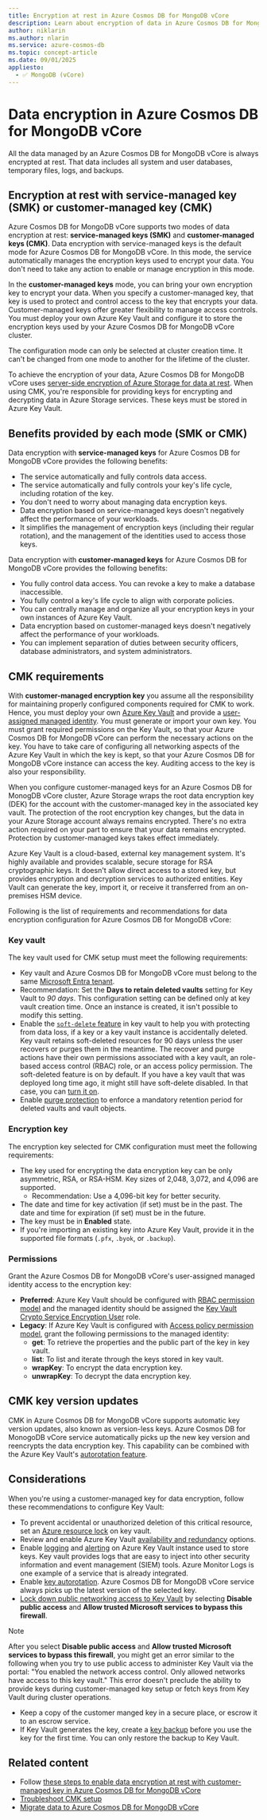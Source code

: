```yaml
---
title: Encryption at rest in Azure Cosmos DB for MongoDB vCore
description: Learn about encryption of data in Azure Cosmos DB for MongoDB vCore databases using service-managed and customer-managed encryption keys.
author: niklarin
ms.author: nlarin
ms.service: azure-cosmos-db
ms.topic: concept-article
ms.date: 09/01/2025
appliesto:
  - ✅ MongoDB (vCore)
---
```


# Data encryption in Azure Cosmos DB for MongoDB vCore

All the data managed by an Azure Cosmos DB for MongoDB vCore is always encrypted at rest. That data includes all system and user databases, temporary files, logs, and backups.

## Encryption at rest with service-managed key (SMK) or customer-managed key (CMK)

Azure Cosmos DB for MongoDB vCore supports two modes of data encryption at rest: **service-managed keys (SMK)** and **customer-managed keys (CMK)**. Data encryption with service-managed keys is the default mode for Azure Cosmos DB for MongoDB vCore. In this mode, the service automatically manages the encryption keys used to encrypt your data. You don't need to take any action to enable or manage encryption in this mode.

In the **customer-managed keys** mode, you can bring your own encryption key to encrypt your data. When you specify a customer-managed key, that key is used to protect and control access to the key that encrypts your data. Customer-managed keys offer greater flexibility to manage access controls. You must deploy your own Azure Key Vault and configure it to store the encryption keys used by your Azure Cosmos DB for MongoDB vCore cluster.

The configuration mode can only be selected at cluster creation time. It can't be changed from one mode to another for the lifetime of the cluster.

To achieve the encryption of your data, Azure Cosmos DB for MongoDB vCore uses [server-side encryption of Azure Storage for data at rest](/azure/virtual-machines/disk-encryption). When using CMK, you're responsible for providing keys for encrypting and decrypting data in Azure Storage services. These keys must be stored in Azure Key Vault. 

## Benefits provided by each mode (SMK or CMK)

Data encryption with **service-managed keys** for Azure Cosmos DB for MongoDB vCore provides the following benefits:
- The service automatically and fully controls data access.
- The service automatically and fully controls your key's life cycle, including rotation of the key.
- You don't need to worry about managing data encryption keys.
- Data encryption based on service-managed keys doesn't negatively affect the performance of your workloads.
- It simplifies the management of encryption keys (including their regular rotation), and the management of the identities used to access those keys.

Data encryption with **customer-managed keys** for Azure Cosmos DB for MongoDB vCore provides the following benefits:
- You fully control data access. You can revoke a key to make a database inaccessible.
- You fully control a key's life cycle to align with corporate policies.
- You can centrally manage and organize all your encryption keys in your own instances of Azure Key Vault.
- Data encryption based on customer-managed keys doesn't negatively affect the performance of your workloads.
- You can implement separation of duties between security officers, database administrators, and system administrators.

## CMK requirements

With **customer-managed encryption key** you assume all the responsibility for maintaining properly configured components required for CMK to work. Hence, you must deploy your own [Azure Key Vault](/azure/key-vault/general/basic-concepts) and provide a [user-assigned managed identity](/entra/identity/managed-identities-azure-resources/overview#managed-identity-types). You must generate or import your own key. You must grant required permissions on the Key Vault, so that your Azure Cosmos DB for MongoDB vCore can perform the necessary actions on the key. You have to take care of configuring all networking aspects of the Azure Key Vault in which the key is kept, so that your Azure Cosmos DB for MongoDB vCore instance can access the key. Auditing access to the key is also your responsibility. 

When you configure customer-managed keys for an Azure Cosmos DB for MonogDB vCore cluster, Azure Storage wraps the root data encryption key (DEK) for the account with the customer-managed key in the associated key vault. The protection of the root encryption key changes, but the data in your Azure Storage account always remains encrypted. There's no extra action required on your part to ensure that your data remains encrypted. Protection by customer-managed keys takes effect immediately.

Azure Key Vault is a cloud-based, external key management system. It's highly available and provides scalable, secure storage for RSA cryptographic keys. It doesn't allow direct access to a stored key, but provides encryption and decryption services to authorized entities. Key Vault can generate the key, import it, or receive it transferred from an on-premises HSM device.

Following is the list of requirements and recommendations for data encryption configuration for Azure Cosmos DB for MongoDB vCore:

### **Key vault**

The key vault used for CMK setup must meet the following requirements:

  - Key vault and Azure Cosmos DB for MongoDB vCore must belong to the same [Microsoft Entra tenant](/entra/identity-platform/developer-glossary#tenant).
  - Recommendation: Set the **Days to retain deleted vaults** setting for Key Vault to *90 days*. This configuration setting can be defined only at key vault creation time. Once an instance is created, it isn't possible to modify this setting.
  - Enable the [`soft-delete` feature](/azure/key-vault/general/soft-delete-overview) in key vault to help you with protecting from data loss, if a key or a key vault instance is accidentally deleted. Key vault retains soft-deleted resources for 90 days unless the user recovers or purges them in the meantime. The recover and purge actions have their own permissions associated with a key vault, an role-based access control (RBAC) role, or an access policy permission. The soft-deleted feature is on by default. If you have a key vault that was deployed long time ago, it might still have soft-delete disabled. In that case, you can [turn it on](/azure/key-vault/general/soft-delete-overview#supporting-interfaces).
  - Enable [purge protection](/azure/key-vault/general/best-practices#turn-on-data-protection-for-your-vault) to enforce a mandatory retention period for deleted vaults and vault objects.

### **Encryption key**

The encryption key selected for CMK configuration must meet the following requirements:

  - The key used for encrypting the data encryption key can be only asymmetric, RSA, or RSA-HSM. Key sizes of 2,048, 3,072, and 4,096 are supported. 
      - Recommendation: Use a 4,096-bit key for better security.
  - The date and time for key activation (if set) must be in the past. The date and time for expiration (if set) must be in the future.
  - The key must be in **Enabled** state.
  - If you're importing an existing key into Azure Key Vault, provide it in the supported file formats (`.pfx`, `.byok`, or `.backup`).

### **Permissions**

Grant the Azure Cosmos DB for MongoDB vCore's user-assigned managed identity access to the encryption key:
  - **Preferred**: Azure Key Vault should be configured with [RBAC permission model](/azure/key-vault/general/rbac-guide) and the managed identity should be assigned the [Key Vault Crypto Service Encryption User](/azure/key-vault/general/rbac-guide#azure-built-in-roles-for-key-vault-data-plane-operations) role.
  - **Legacy**: If Azure Key Vault is configured with [Access policy permission model](/azure/key-vault/general/assign-access-policy), grant the following permissions to the managed identity:
    - **get**: To retrieve the properties and the public part of the key in key vault.
    - **list**: To list and iterate through the keys stored in key vault.
    - **wrapKey**: To encrypt the data encryption key.
    - **unwrapKey**: To decrypt the data encryption key.

## CMK key version updates

CMK in Azure Cosmos DB for MongoDB vCore supports automatic key version updates, also known as version-less keys. Azure Cosmos DB for MonogoDB vCore service automatically picks up the new key version and reencrypts the data encryption key. This capability can be combined with the Azure Key Vault's [autorotation feature](/azure/key-vault/keys/how-to-configure-key-rotation).

## Considerations

When you're using a customer-managed key for data encryption, follow these recommendations to configure Key Vault:
- To prevent accidental or unauthorized deletion of this critical resource, set an [Azure resource lock](/azure/azure-resource-manager/management/lock-resources) on key vault.
- Review and enable Azure Key Vault [availability and redundancy](/azure/key-vault/general/disaster-recovery-guidance) options.
- Enable [logging](/azure/key-vault/general/howto-logging) and [alerting](/azure/key-vault/general/alert) on Azure Key Vault instance used to store keys. Key vault provides logs that are easy to inject into other security information and event management (SIEM) tools. Azure Monitor Logs is one example of a service that is already integrated.
- Enable [key autorotation](/azure/key-vault/keys/how-to-configure-key-rotation). Azure Cosmos DB for MongoDB vCore service always picks up the latest version of the selected key. 
- [Lock down public networking access to Key Vault](/azure/key-vault/general/secure-key-vault#network-security) by selecting **Disable public access** and **Allow trusted Microsoft services to bypass this firewall**.

> [!NOTE]  
> After you select **Disable public access** and **Allow trusted Microsoft services to bypass this firewall**, you might get an error similar to the following when you try to use public access to administer Key Vault via the portal: "You enabled the network access control. Only allowed networks have access to this key vault." This error doesn't preclude the ability to provide keys during customer-managed key setup or fetch keys from Key Vault during cluster operations.

- Keep a copy of the customer manged key in a secure place, or escrow it to an escrow service.
- If Key Vault generates the key, create a [key backup](/azure/key-vault/general/backup) before you use the key for the first time. You can only restore the backup to Key Vault.

## Related content

- Follow [these steps to enable data encryption at rest with customer-managed key in Azure Cosmos DB for MongoDB vCore](./how-to-data-encryption.md)
- [Troubleshoot CMK setup](./how-to-database-encryption-troubleshooting.md)
- [Migrate data to Azure Cosmos DB for MongoDB vCore](./migration-options.md)